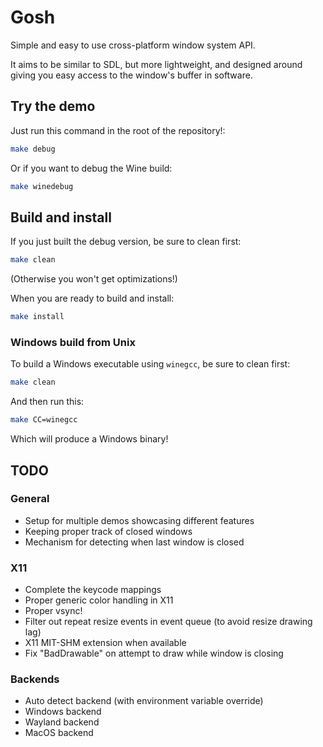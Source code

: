 # Gosh

Simple and easy to use cross-platform window system API.

It aims to be similar to SDL, but more lightweight, and designed around giving you easy access to the window's buffer in software.

## Try the demo

Just run this command in the root of the repository!:

```bash
make debug
```

Or if you want to debug the Wine build:

```bash
make winedebug
```

## Build and install

If you just built the debug version, be sure to clean first:

```bash
make clean
```

(Otherwise you won't get optimizations!)

When you are ready to build and install:

```bash
make install
```

### Windows build from Unix

To build a Windows executable using `winegcc`, be sure to clean first:

```bash
make clean
```

And then run this:

```bash
make CC=winegcc
```

Which will produce a Windows binary!

## TODO

### General

- Setup for multiple demos showcasing different features
- Keeping proper track of closed windows
- Mechanism for detecting when last window is closed

### X11

- Complete the keycode mappings
- Proper generic color handling in X11
- Proper vsync!
- Filter out repeat resize events in event queue (to avoid resize drawing lag)
- X11 MIT-SHM extension when available
- Fix "BadDrawable" on attempt to draw while window is closing

### Backends

- Auto detect backend (with environment variable override)
- Windows backend
- Wayland backend
- MacOS backend
